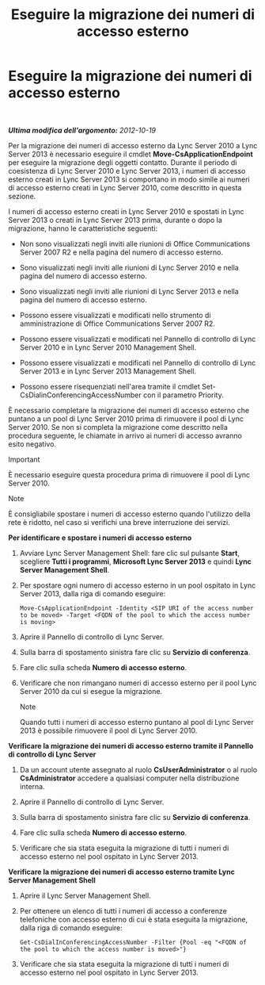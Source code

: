 ﻿---
title: Eseguire la migrazione dei numeri di accesso esterno
TOCTitle: Eseguire la migrazione dei numeri di accesso esterno
ms:assetid: e0dfaed2-64c7-45cb-aaa9-d6117a26625d
ms:mtpsurl: https://technet.microsoft.com/it-it/library/JJ721909(v=OCS.15)
ms:contentKeyID: 49887786
ms.date: 08/24/2015
mtps_version: v=OCS.15
ms.translationtype: HT
---

# Eseguire la migrazione dei numeri di accesso esterno

 

_**Ultima modifica dell'argomento:** 2012-10-19_

Per la migrazione dei numeri di accesso esterno da Lync Server 2010 a Lync Server 2013 è necessario eseguire il cmdlet **Move-CsApplicationEndpoint** per eseguire la migrazione degli oggetti contatto. Durante il periodo di coesistenza di Lync Server 2010 e Lync Server 2013, i numeri di accesso esterno creati in Lync Server 2013 si comportano in modo simile ai numeri di accesso esterno creati in Lync Server 2010, come descritto in questa sezione.

I numeri di accesso esterno creati in Lync Server 2010 e spostati in Lync Server 2013 o creati in Lync Server 2013 prima, durante o dopo la migrazione, hanno le caratteristiche seguenti:

  - Non sono visualizzati negli inviti alle riunioni di Office Communications Server 2007 R2 e nella pagina del numero di accesso esterno.

  - Sono visualizzati negli inviti alle riunioni di Lync Server 2010 e nella pagina del numero di accesso esterno.

  - Sono visualizzati negli inviti alle riunioni di Lync Server 2013 e nella pagina del numero di accesso esterno.

  - Possono essere visualizzati e modificati nello strumento di amministrazione di Office Communications Server 2007 R2.

  - Possono essere visualizzati e modificati nel Pannello di controllo di Lync Server 2010 e in Lync Server 2010 Management Shell.

  - Possono essere visualizzati e modificati nel Pannello di controllo di Lync Server 2013 e in Lync Server 2013 Management Shell.

  - Possono essere risequenziati nell'area tramite il cmdlet Set-CsDialinConferencingAccessNumber con il parametro Priority.

È necessario completare la migrazione dei numeri di accesso esterno che puntano a un pool di Lync Server 2010 prima di rimuovere il pool di Lync Server 2010. Se non si completa la migrazione come descritto nella procedura seguente, le chiamate in arrivo ai numeri di accesso avranno esito negativo.

> [!important]  
> È necessario eseguire questa procedura prima di rimuovere il pool di Lync Server 2010.


> [!NOTE]
> È consigliabile spostare i numeri di accesso esterno quando l'utilizzo della rete è ridotto, nel caso si verifichi una breve interruzione dei servizi.



**Per identificare e spostare i numeri di accesso esterno**

1.  Avviare Lync Server Management Shell: fare clic sul pulsante **Start**, scegliere **Tutti i programmi**, **Microsoft Lync Server 2013** e quindi **Lync Server Management Shell**.

2.  Per spostare ogni numero di accesso esterno in un pool ospitato in Lync Server 2013, dalla riga di comando eseguire:
    
        Move-CsApplicationEndpoint -Identity <SIP URI of the access number to be moved> -Target <FQDN of the pool to which the access number is moving>

3.  Aprire il Pannello di controllo di Lync Server.

4.  Sulla barra di spostamento sinistra fare clic su **Servizio di conferenza**.

5.  Fare clic sulla scheda **Numero di accesso esterno**.

6.  Verificare che non rimangano numeri di accesso esterno per il pool Lync Server 2010 da cui si esegue la migrazione.
    

    > [!NOTE]
    > Quando tutti i numeri di accesso esterno puntano al pool di Lync Server 2013 è possibile rimuovere il pool di Lync Server 2010.



**Verificare la migrazione dei numeri di accesso esterno tramite il Pannello di controllo di Lync Server**

1.  Da un account utente assegnato al ruolo **CsUserAdministrator** o al ruolo **CsAdministrator** accedere a qualsiasi computer nella distribuzione interna.

2.  Aprire il Pannello di controllo di Lync Server.

3.  Sulla barra di spostamento sinistra fare clic su **Servizio di conferenza**.

4.  Fare clic sulla scheda **Numero di accesso esterno**.

5.  Verificare che sia stata eseguita la migrazione di tutti i numeri di accesso esterno nel pool ospitato in Lync Server 2013.

**Verificare la migrazione dei numeri di accesso esterno tramite Lync Server Management Shell**

1.  Aprire il Lync Server Management Shell.

2.  Per ottenere un elenco di tutti i numeri di accesso a conferenze telefoniche con accesso esterno di cui è stata eseguita la migrazione, dalla riga di comando eseguire:
    
        Get-CsDialInConferencingAccessNumber -Filter {Pool -eq "<FQDN of the pool to which the access number is moved>"}

3.  Verificare che sia stata eseguita la migrazione di tutti i numeri di accesso esterno nel pool ospitato in Lync Server 2013.

